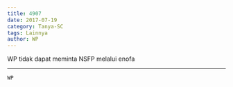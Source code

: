 ```yaml
---
title: 4907
date: 2017-07-19
category: Tanya-SC
tags: Lainnya
author: WP
---
```


WP tidak dapat meminta NSFP melalui enofa

---



`WP`
